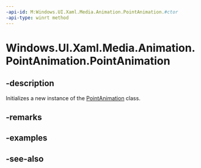 ```yaml
---
-api-id: M:Windows.UI.Xaml.Media.Animation.PointAnimation.#ctor
-api-type: winrt method
---
```


<!-- Method syntax
public PointAnimation()
-->

# Windows.UI.Xaml.Media.Animation.PointAnimation.PointAnimation

## -description
Initializes a new instance of the [PointAnimation](pointanimation.md) class.


## -remarks

## -examples

## -see-also
